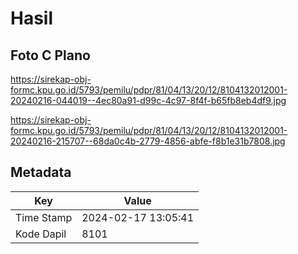 # Hasil

## Foto C Plano

https://sirekap-obj-formc.kpu.go.id/5793/pemilu/pdpr/81/04/13/20/12/8104132012001-20240216-044019--4ec80a91-d99c-4c97-8f4f-b65fb8eb4df9.jpg

https://sirekap-obj-formc.kpu.go.id/5793/pemilu/pdpr/81/04/13/20/12/8104132012001-20240216-215707--68da0c4b-2779-4856-abfe-f8b1e31b7808.jpg


## Metadata

| Key        | Value               |
| ---------- | ------------------- |
| Time Stamp | 2024-02-17 13:05:41 |
| Kode Dapil | 8101                |



